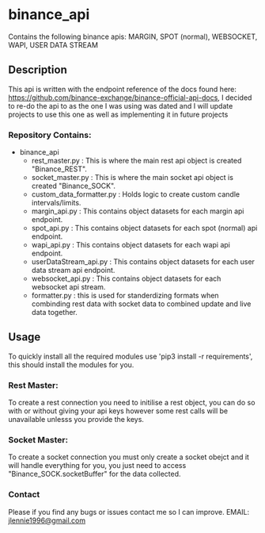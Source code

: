 # binance_api
Contains the following binance apis: MARGIN, SPOT (normal), WEBSOCKET, WAPI, USER DATA STREAM

## Description
This api is written with the endpoint reference of the docs found here: https://github.com/binance-exchange/binance-official-api-docs,
I decided to re-do the api to as the one I was using was dated and I will update projects to use this one as well as implementing it in future projects

### Repository Contains:
- binance_api
  - rest_master.py : This is where the main rest api object is created "Binance_REST".
  - socket_master.py : This is where the main socket api object is created "Binance_SOCK".
  - custom_data_formatter.py : Holds logic to create custom candle intervals/limits.
  - margin_api.py : This contains object datasets for each margin api endpoint.
  - spot_api.py : This contains object datasets for each spot (normal) api endpoint.
  - wapi_api.py : This contains object datasets for each wapi api endpoint.
  - userDataStream_api.py : This contains object datasets for each user data stream api endpoint.
  - websocket_api.py : This contains object datasets for each websocket api stream.
  - formatter.py : this is used for standerdizing formats when combinding rest data with socket data to combined update and live data together.

## Usage
To quickly install all the required modules use 'pip3 install -r requirements', this should install the modules for you.

### Rest Master:
To create a rest connection you need to initilise a rest object, you can do so with or without giving your api keys however some rest calls will be unavailable unlesss you provide the keys.

### Socket Master:
To create a socket connection you must only create a socket obejct and it will handle everything for you, you just need to access "Binance_SOCK.socketBuffer" for the data collected.

### Contact
Please if you find any bugs or issues contact me so I can improve.
EMAIL: jlennie1996@gmail.com
